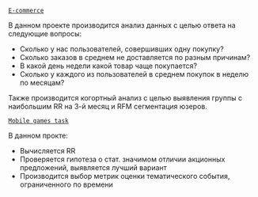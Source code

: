 [`E-commerce`](https://github.com/TacticalTarsier/crispy-octo-waffle/blob/main/Large%20projects/E-commerce/Solution.ipynb)

В данном проекте производится анализ данных с целью ответа на следующие вопросы:
- Сколько у нас пользователей, совершивших одну покупку?
- Сколько заказов в среднем не доставляется по разным причинам?
- В какой день недели какой товар чаще покупается?
- Сколько у каждого из пользователей в среднем покупок в неделю по месяцам?

Также производится когортный анализ с целью выявления группы с наибольшим RR на 3-й месяц и RFM сегментация юзеров.

[`Mobile games task`](https://github.com/TacticalTarsier/crispy-octo-waffle/blob/main/Large%20projects/Mobile%20games%20task/Solution.ipynb)

В данном прокте:
- Вычисляется RR
- Проверяется гипотеза о стат. значимом отличии акционных предложений, выявляется лучший вариант
- Производится выбор метрик оценки тематического события, ограниченного по времени
